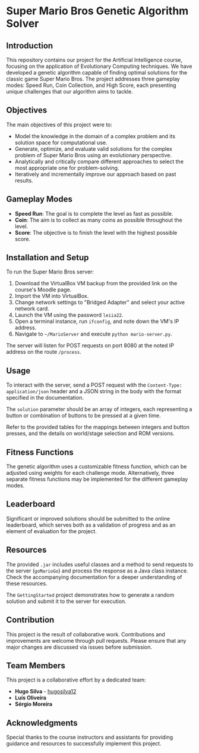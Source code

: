 # Super Mario Bros Genetic Algorithm Solver

## Introduction
This repository contains our project for the Artificial Intelligence course, focusing on the application of Evolutionary Computing techniques. We have developed a genetic algorithm capable of finding optimal solutions for the classic game Super Mario Bros. The project addresses three gameplay modes: Speed Run, Coin Collection, and High Score, each presenting unique challenges that our algorithm aims to tackle.

## Objectives
The main objectives of this project were to:
- Model the knowledge in the domain of a complex problem and its solution space for computational use.
- Generate, optimize, and evaluate valid solutions for the complex problem of Super Mario Bros using an evolutionary perspective.
- Analytically and critically compare different approaches to select the most appropriate one for problem-solving.
- Iteratively and incrementally improve our approach based on past results.

## Gameplay Modes
- **Speed Run**: The goal is to complete the level as fast as possible.
- **Coin**: The aim is to collect as many coins as possible throughout the level.
- **Score**: The objective is to finish the level with the highest possible score.

## Installation and Setup
To run the Super Mario Bros server:

1. Download the VirtualBox VM backup from the provided link on the course's Moodle page.
2. Import the VM into VirtualBox.
3. Change network settings to "Bridged Adapter" and select your active network card.
4. Launch the VM using the password `leiia22`.
5. Open a terminal instance, run `ifconfig`, and note down the VM's IP address.
6. Navigate to `~/MarioServer` and execute `python mario-server.py`.

The server will listen for POST requests on port 8080 at the noted IP address on the route `/process`.

## Usage
To interact with the server, send a POST request with the `Content-Type: application/json` header and a JSON string in the body with the format specified in the documentation.

The `solution` parameter should be an array of integers, each representing a button or combination of buttons to be pressed at a given time.

Refer to the provided tables for the mappings between integers and button presses, and the details on world/stage selection and ROM versions.

## Fitness Functions
The genetic algorithm uses a customizable fitness function, which can be adjusted using weights for each challenge mode. Alternatively, three separate fitness functions may be implemented for the different gameplay modes.

## Leaderboard
Significant or improved solutions should be submitted to the online leaderboard, which serves both as a validation of progress and as an element of evaluation for the project.

## Resources
The provided `.jar` includes useful classes and a method to send requests to the server (`goMarioGo`) and process the response as a Java class instance. Check the accompanying documentation for a deeper understanding of these resources.

The `GettingStarted` project demonstrates how to generate a random solution and submit it to the server for execution.

## Contribution
This project is the result of collaborative work. Contributions and improvements are welcome through pull requests. Please ensure that any major changes are discussed via issues before submission.

## Team Members
This project is a collaborative effort by a dedicated team:

- **Hugo Silva** - [hugosilva12](https://github.com/hugosilva12) 
- **Luís Oliveira**
- **Sérgio Moreira**


## Acknowledgments
Special thanks to the course instructors and assistants for providing guidance and resources to successfully implement this project.

